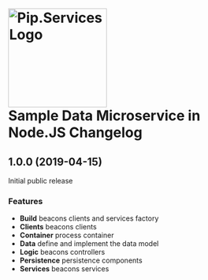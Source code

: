 # <img src="https://uploads-ssl.webflow.com/5ea5d3315186cf5ec60c3ee4/5edf1c94ce4c859f2b188094_logo.svg" alt="Pip.Services Logo" width="200"> <br/> Sample Data Microservice in Node.JS Changelog

## <a name="1.0.0"></a> 1.0.0 (2019-04-15)

Initial public release

### Features
* **Build** beacons clients and services factory
* **Clients** beacons clients
* **Container** process container
* **Data** define and implement the data model
* **Logic** beacons controllers
* **Persistence** persistence components
* **Services** beacons services